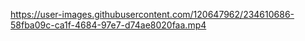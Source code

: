

https://user-images.githubusercontent.com/120647962/234610686-58fba09c-ca1f-4684-97e7-d74ae8020faa.mp4

